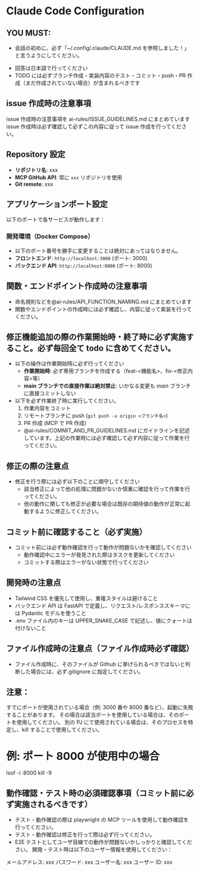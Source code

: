 # Claude Code Configuration

## YOU MUST:

- 会話の初めに、必ず「~/.config/.claude/CLAUDE.md を参照しました！」と言うようにしてください。
<!-- - 全ての TODO 完了またはユーザー のアクションが必要な際は最後に一度だけ `afplay /System/Library/Sounds/Sosumi.aiff` コマンドを実行して通知する -->
- 回答は日本語で行ってください
- TODO には必ずブランチ作成・実装内容のテスト・コミット・push・PR 作成（まだ作成されていない場合）が含まれるべきです

## issue 作成時の注意事項

issue 作成時の注意事項を ai-rules/ISSUE_GUIDELINES.md にまとめています
issue 作成時は必ず確認して必ずこの内容に従って issue 作成を行ってください。

## Repository 設定

- **リポジトリ名**: xxx
- **MCP GitHub API**: 常に `xxx` リポジトリを使用
- **Git remote**: xxx

## アプリケーションポート設定

以下のポートで各サービスが動作します：

### 開発環境（Docker Compose）

- 以下のポート番号を勝手に変更することは絶対にあってはなりません。
- **フロントエンド**: `http://localhost:3000` (ポート: 3000)
- **バックエンド API**: `http://localhost:8000` (ポート: 8000)

## 関数・エンドポイント作成時の注意事項

- 命名規則などを@ai-rules/API_FUNCTION_NAMING.md にまとめています
- 関数やエンドポイントの作成時には必ず確認し、内容に従って実装を行ってください。

## 修正機能追加の際の作業開始時・終了時に必ず実施すること。必ず毎回全て todo に含めてください。

- 以下の操作は作業開始時に必ず行ってください
  - **作業開始時**: 必ず専用ブランチを作成する（feat-<機能名>、fix-<修正内容>等）
  - **main ブランチでの直接作業は絶対禁止**: いかなる変更も main ブランチに直接コミットしない
- 以下を必ず作業終了時に実行してください。
  1. 作業内容をコミット
  2. リモートブランチに push (`git push -u origin <ブランチ名>`)
  3. PR 作成 (MCP で PR 作成)
  - @ai-rules/COMMIT_AND_PR_GUIDELINES.md にガイドラインを記述しています。上記の作業時には必ず確認して必ず内容に従って作業を行ってください。

## 修正の際の注意点

- 修正を行う際には必ず以下のことに順守してください
  - 該当修正によって他の処理に問題がないか慎重に確認を行って作業を行ってください。
  - 他の動作に関しても修正が必要な場合は既存の期待値の動作が正常に起動するように修正してください。

## コミット前に確認すること（必ず実施）

- コミット前には必ず動作確認を行って動作が問題ないかを確認してください
  - 動作確認中にエラーが発見された際はタスクを更新してください
  - コミットする際はエラーがない状態で行ってください

## 開発時の注意点

- Tailwind CSS を優先して使用し、重複スタイルは避けること
- バックエンド API は FastAPI で定義し、リクエスト/レスポンススキーマには Pydantic モデルを使うこと
- .env ファイル内のキーは UPPER_SNAKE_CASE で記述し、値にクォートは付けないこと

## ファイル作成時の注意点（ファイル作成時必ず確認）

- ファイル作成時に、そのファイルが Github に挙げられるべきではないと判断した場合には、必ず.gitignore に指定してください。

## 注意：

すでにポートが使用されている場合（例: 3000 番や 8000 番など）、起動に失敗することがあります。
その場合は該当ポートを使用している場合は、そのポートを使用してください。
別の PJ にて使用されている場合は、そのプロセスを特定し、kill することで使用してください。

# 例: ポート 8000 が使用中の場合

lsof -i :8000
kill -9 <PID>

## 動作確認・テスト時の必須確認事項（コミット前に必ず実施されるべきです）

- テスト・動作確認の際は playwright の MCP ツールを使用して動作確認を行ってください。
- テスト・動作確認は修正を行って際は必ず行ってください。
- E2E テストとしてユーザ目線での動作が問題ないかしっかりと確認してください。
  開発・テスト時は以下のユーザー情報を使用してください：

メールアドレス: xxx
パスワード: xxx
ユーザー名: xxx
ユーザー ID: xxx

